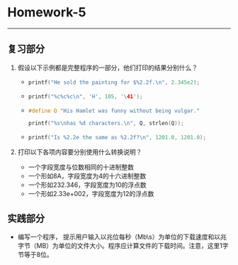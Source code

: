 # Homework-5

---

## 复习部分

1. 假设以下示例都是完整程序的一部分，他们打印的结果分别什么？

   - ```c
     printf("He sold the painting for $%2.2f.\n", 2.345e2);
     ```

   - ```c
     printf("%c%c%c\n", 'H', 105, '\41');
     ```

   - ```c
     #define Q "His Hamlet was funny without being vulgar."
     
     printf("%s\nhas %d characters.\n", Q, strlen(Q));
     ```

   - ```c
     printf("Is %2.2e the same as %2.2f?\n", 1201.0, 1201.0);
     ```

2. 打印以下各项内容要分别使用什么转换说明？

   - 一个字段宽度与位数相同的十进制整数
   - 一个形如8A，字段宽度为4的十六进制整数
   - 一个形如232.346，字段宽度为10的浮点数
   - 一个形如2.33e+002，字段宽度为12的浮点数

## 实践部分

- 编写一个程序， 提示用户输入以兆位每秒（Mb\s）为单位的下载速度和以兆字节（MB）为单位的文件大小。程序应计算文件的下载时间。注意，这里1字节等于8位。